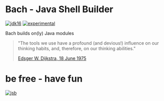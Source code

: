 # Bach - Java Shell Builder
 
[![jdk16](https://img.shields.io/badge/JDK-16-blue.svg)](https://jdk.java.net)
[![experimental](https://img.shields.io/badge/API%2016-stable-green.svg)](https://sormuras.github.io/api/bach/16)

Bach builds on(ly) Java modules

> "The tools we use have a profound (and devious!) influence on our thinking habits, and, therefore, on our thinking abilities."
> 
> [Edsger W. Dijkstra, 18 June 1975](https://www.cs.virginia.edu/~evans/cs655/readings/ewd498.html)

# be free - have fun

[![jsb](https://upload.wikimedia.org/wikipedia/commons/thumb/6/65/Bachsiegel.svg/220px-Bachsiegel.svg.png)](https://wikipedia.org/wiki/Johann_Sebastian_Bach)
